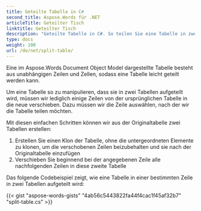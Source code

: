 ```yaml
---
title: Geteilte Tabelle in C#
second_title: Aspose.Words für .NET
articleTitle: Geteilter Tisch
linktitle: Geteilter Tisch
description: "Geteilte Tabelle in C#. So teilen Sie eine Tabelle in zwei separate Tabellen auf C#."
type: docs
weight: 100
url: /de/net/split-table/
---
```


Eine im Aspose.Words Document Object Model dargestellte Tabelle besteht aus unabhängigen Zeilen und Zellen, sodass eine Tabelle leicht geteilt werden kann.

Um eine Tabelle so zu manipulieren, dass sie in zwei Tabellen aufgeteilt wird, müssen wir lediglich einige Zeilen von der ursprünglichen Tabelle in die neue verschieben. Dazu müssen wir die Zeile auswählen, nach der wir die Tabelle teilen möchten.

Mit diesen einfachen Schritten können wir aus der Originaltabelle zwei Tabellen erstellen:

1. Erstellen Sie einen Klon der Tabelle, ohne die untergeordneten Elemente zu klonen, um die verschobenen Zeilen beizubehalten und sie nach der Originaltabelle einzufügen
2. Verschieben Sie beginnend bei der angegebenen Zeile alle nachfolgenden Zeilen in diese zweite Tabelle

Das folgende Codebeispiel zeigt, wie eine Tabelle in einer bestimmten Zeile in zwei Tabellen aufgeteilt wird:

{{< gist "aspose-words-gists" "4ab56c5443822fa44f4cac1f45af32b7" "split-table.cs" >}}
